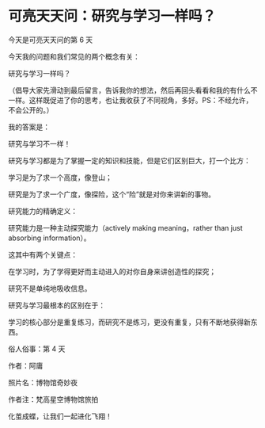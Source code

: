 # 可亮天天问：研究与学习一样吗？

今天是可亮天天问的第 6 天

今天我的问题和我们常见的两个概念有关：

研究与学习一样吗？

（倡导大家先滑动到最后留言，告诉我你的想法，然后再回头看看和我的有什么不一样。这样既促进了你的思考，也让我收获了不同视角，多好。PS：不经允许，不会公开的。）

我的答案是：

研究与学习不一样！

研究与学习都是为了掌握一定的知识和技能，但是它们区别巨大，打一个比方：

学习是为了求一个高度，像登山；

研究是为了求一个广度，像探险，这个“险”就是对你来讲新的事物。

研究能力的精确定义：

研究能力是一种主动探究能力（actively making meaning，rather than just absorbing information）。

这其中有两个关键点：

在学习时，为了学得更好而主动进入的对你自身来讲创造性的探究；

研究不是单纯地吸收信息。

研究与学习最根本的区别在于：

学习的核心部分是重复练习，而研究不是练习，更没有重复，只有不断地获得新东西。

俗人俗事：第 4 天

作者：阿庸

照片名：博物馆奇妙夜

作者注：梵高星空博物馆旅拍

化茧成蝶，让我们一起进化飞翔！
